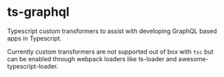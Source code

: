 # ts-graphql

Typescript custom transformers to assist with developing GraphQL based apps in Typescript.

Currently custom transformers are not supported out of box with `tsc` but can be enabled through webpack loaders like ts-loader and awesome-typescript-loader.

